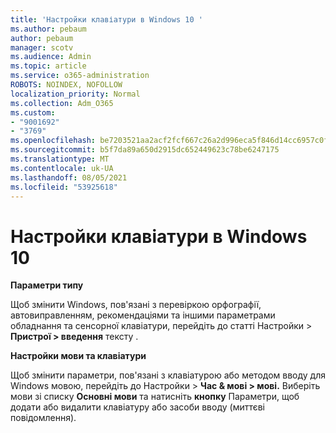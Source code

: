```yaml
---
title: 'Настройки клавіатури в Windows 10 '
ms.author: pebaum
author: pebaum
manager: scotv
ms.audience: Admin
ms.topic: article
ms.service: o365-administration
ROBOTS: NOINDEX, NOFOLLOW
localization_priority: Normal
ms.collection: Adm_O365
ms.custom:
- "9001692"
- "3769"
ms.openlocfilehash: be7203521aa2acf2fcf667c26a2d996eca5f846d14cc6957c0fde6b82d887aa8
ms.sourcegitcommit: b5f7da89a650d2915dc652449623c78be6247175
ms.translationtype: MT
ms.contentlocale: uk-UA
ms.lasthandoff: 08/05/2021
ms.locfileid: "53925618"
---
```

# <a name="keyboard-settings-in-windows-10"></a>Настройки клавіатури в Windows 10

**Параметри типу**

Щоб змінити Windows, пов'язані з перевіркою орфографії, автовиправленням, рекомендаціями та іншими параметрами обладнання та сенсорної клавіатури, перейдіть до статті Настройки > **Пристрої > введення** тексту . 

**Настройки мови та клавіатури**

Щоб змінити параметри, пов'язані з клавіатурою або методом вводу для Windows мовою, перейдіть до Настройки > **Час & мові > мові.** Виберіть мови зі списку **Основні мови** та натисніть **кнопку** Параметри, щоб додати або видалити клавіатуру або засоби вводу (миттєві повідомлення).
